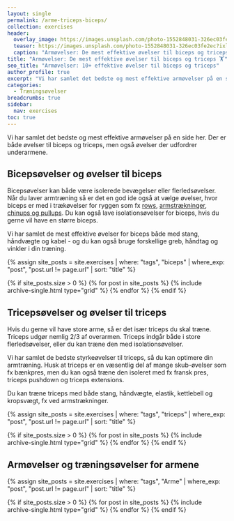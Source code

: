 ```yaml
---
layout: single
permalink: /arme-triceps-biceps/
collection: exercises
header:
  overlay_image: https://images.unsplash.com/photo-1552848031-326ec03fe2ec?ixlib=rb-1.2.1&ixid=eyJhcHBfaWQiOjEyMDd9&auto=format&fit=crop&h=630&w=1200&q=60
  teaser: https://images.unsplash.com/photo-1552848031-326ec03fe2ec?ixlib=rb-1.2.1&ixid=eyJhcHBfaWQiOjEyMDd9&auto=format&fit=crop&h=300&w=400&q=10
  caption: "Armøvelser: De mest effektive øvelser til biceps og triceps"
title: "Armøvelser: De mest effektive øvelser til biceps og triceps 🏋"
seo_title: "Armøvelser: 10+ effektive øvelser til biceps og triceps"
author_profile: true
excerpt: "Vi har samlet det bedste og mest effektive armøvelser på en side her. Når du skal have gang i din armtræning, så har du brug for øvelser til biceps og triceps, men også øvelser der udfordrer underarmene."
categories:
  - Træningsøvelser
breadcrumbs: true
sidebar:
  nav: exercises
toc: true
---
```


Vi har samlet det bedste og mest effektive armøvelser på en side her. Der er både øvelser til biceps og triceps, men også øvelser der udfordrer underarmene.

## Bicepsøvelser og øvelser til biceps

Bicepsøvelser kan både være isolerede bevægelser eller flerledsøvelser. Når du laver armtræning så er det en god ide også at vælge øvelser, hvor biceps er med i trækøvelser for ryggen som fx [rows](/rows/), [armstrækninger](/armbojninger-eller-armstraekninger-pushups/), [chinups og pullups](/chinup-vs-pullup/). Du kan også lave isolationsøvelser for biceps, hvis du gerne vil have en større biceps.

Vi har samlet de mest effektive øvelser for biceps både med stang, håndvægte og kabel - og du kan også bruge forskellige greb, håndtag og vinkler i din træning.

{% assign site_posts = site.exercises | where: "tags", "biceps" | where_exp: "post", "post.url != page.url" | sort: "title" %}

<div class="feature__wrapper">

{% if site_posts.size > 0 %}
  {% for post in site_posts %}
    {% include archive-single.html type="grid" %}
  {% endfor %}
{% endif %}

</div>

## Tricepsøvelser og øvelser til triceps

Hvis du gerne vil have store arme, så er det især triceps du skal træne. Triceps udgør nemlig 2/3 af overarmen. Triceps indgår både i store flerledsøvelser, eller du kan træne den med isolationsøvelser.

Vi har samlet de bedste styrkeøvelser til triceps, så du kan optimere din armtræning. Husk at triceps er en væsentlig del af mange skub-øvelser som fx bænkpres, men du kan også træne den isoleret med fx fransk pres, triceps pushdown og triceps extensions.

Du kan træne triceps med både stang, håndvægte, elastik, kettlebell og kropsvægt, fx ved armstrækninger.

{% assign site_posts = site.exercises | where: "tags", "triceps" | where_exp: "post", "post.url != page.url" | sort: "title" %}

<div class="feature__wrapper">

{% if site_posts.size > 0 %}
  {% for post in site_posts %}
    {% include archive-single.html type="grid" %}
  {% endfor %}
{% endif %}

</div>

## Armøvelser og træningsøvelser for armene

{% assign site_posts = site.exercises | where: "tags", "Arme" | where_exp: "post", "post.url != page.url" | sort: "title" %}

<div class="feature__wrapper">

{% if site_posts.size > 0 %}
  {% for post in site_posts %}
    {% include archive-single.html type="grid" %}
  {% endfor %}
{% endif %}

</div>
